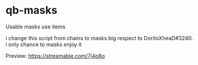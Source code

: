 # qb-masks
Usable masks use items 

i change this script from chains to masks big respect to DoritoXheaD#3240. i only chance to masks enjoy it 

Preview: https://streamable.com/7j4p6o


